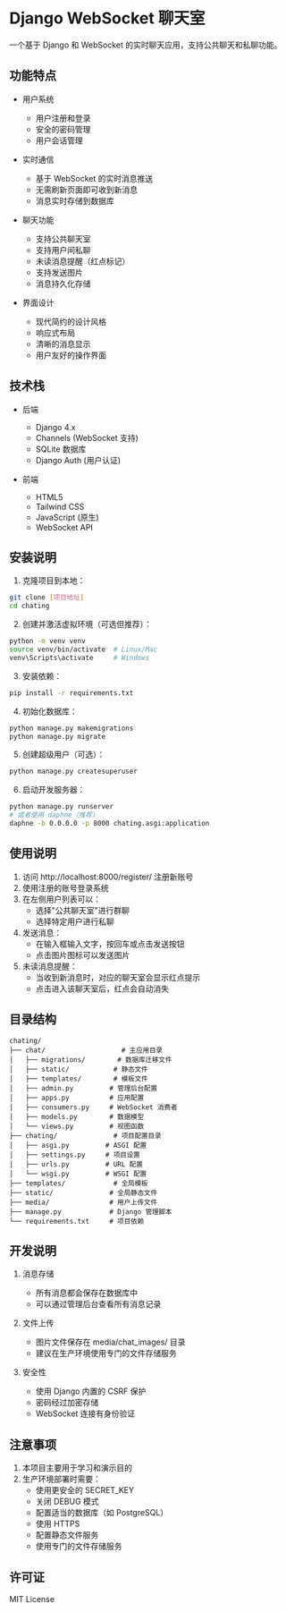 # Django WebSocket 聊天室

一个基于 Django 和 WebSocket 的实时聊天应用，支持公共聊天和私聊功能。

## 功能特点

- 用户系统

  - 用户注册和登录
  - 安全的密码管理
  - 用户会话管理

- 实时通信

  - 基于 WebSocket 的实时消息推送
  - 无需刷新页面即可收到新消息
  - 消息实时存储到数据库

- 聊天功能

  - 支持公共聊天室
  - 支持用户间私聊
  - 未读消息提醒（红点标记）
  - 支持发送图片
  - 消息持久化存储

- 界面设计
  - 现代简约的设计风格
  - 响应式布局
  - 清晰的消息显示
  - 用户友好的操作界面

## 技术栈

- 后端

  - Django 4.x
  - Channels (WebSocket 支持)
  - SQLite 数据库
  - Django Auth (用户认证)

- 前端
  - HTML5
  - Tailwind CSS
  - JavaScript (原生)
  - WebSocket API

## 安装说明

1. 克隆项目到本地：

```bash
git clone [项目地址]
cd chating
```

2. 创建并激活虚拟环境（可选但推荐）：

```bash
python -m venv venv
source venv/bin/activate  # Linux/Mac
venv\Scripts\activate     # Windows
```

3. 安装依赖：

```bash
pip install -r requirements.txt
```

4. 初始化数据库：

```bash
python manage.py makemigrations
python manage.py migrate
```

5. 创建超级用户（可选）：

```bash
python manage.py createsuperuser
```

6. 启动开发服务器：

```bash
python manage.py runserver
# 或者使用 daphne（推荐）
daphne -b 0.0.0.0 -p 8000 chating.asgi:application
```

## 使用说明

1. 访问 http://localhost:8000/register/ 注册新账号
2. 使用注册的账号登录系统
3. 在左侧用户列表可以：
   - 选择"公共聊天室"进行群聊
   - 选择特定用户进行私聊
4. 发送消息：
   - 在输入框输入文字，按回车或点击发送按钮
   - 点击图片图标可以发送图片
5. 未读消息提醒：
   - 当收到新消息时，对应的聊天室会显示红点提示
   - 点击进入该聊天室后，红点会自动消失

## 目录结构

```
chating/
├── chat/                   # 主应用目录
│   ├── migrations/        # 数据库迁移文件
│   ├── static/           # 静态文件
│   ├── templates/        # 模板文件
│   ├── admin.py         # 管理后台配置
│   ├── apps.py          # 应用配置
│   ├── consumers.py     # WebSocket 消费者
│   ├── models.py        # 数据模型
│   └── views.py         # 视图函数
├── chating/              # 项目配置目录
│   ├── asgi.py         # ASGI 配置
│   ├── settings.py     # 项目设置
│   ├── urls.py         # URL 配置
│   └── wsgi.py         # WSGI 配置
├── templates/            # 全局模板
├── static/              # 全局静态文件
├── media/               # 用户上传文件
├── manage.py            # Django 管理脚本
└── requirements.txt     # 项目依赖
```

## 开发说明

1. 消息存储

   - 所有消息都会保存在数据库中
   - 可以通过管理后台查看所有消息记录

2. 文件上传

   - 图片文件保存在 media/chat_images/ 目录
   - 建议在生产环境使用专门的文件存储服务

3. 安全性
   - 使用 Django 内置的 CSRF 保护
   - 密码经过加密存储
   - WebSocket 连接有身份验证

## 注意事项

1. 本项目主要用于学习和演示目的
2. 生产环境部署时需要：
   - 使用更安全的 SECRET_KEY
   - 关闭 DEBUG 模式
   - 配置适当的数据库（如 PostgreSQL）
   - 使用 HTTPS
   - 配置静态文件服务
   - 使用专门的文件存储服务

## 许可证

MIT License
